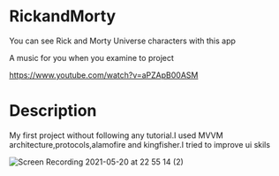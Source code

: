 # RickandMorty

You can see Rick and Morty Universe characters with this app

A music for you when you examine to project

https://www.youtube.com/watch?v=aPZApB00ASM

# Description

My first project without following any tutorial.I used MVVM architecture,protocols,alamofire and kingfisher.I tried to improve ui skils

![Screen Recording 2021-05-20 at 22 55 14 (2)](https://user-images.githubusercontent.com/35069032/119041636-85d2aa00-b9bf-11eb-8d46-e39639f293df.gif)

